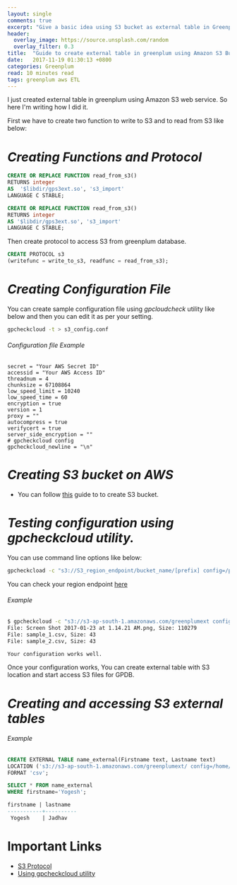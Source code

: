 ```yaml
---
layout: single
comments: true
excerpt: "Give a basic idea using S3 bucket as external table in Greenplum Database"
header:
  overlay_image: https://source.unsplash.com/random
  overlay_filter: 0.3
title:  "Guide to create external table in greenplum using Amazon S3 Buckets"
date:   2017-11-19 01:30:13 +0800
categories: Greenplum
read: 10 minutes read
tags: greenplum aws ETL
---
```


I just created external table in greenplum using Amazon S3 web service. So here I'm writing how I did it.

First we have to create two function to write to S3 and to read from S3 like below:

# *Creating Functions and Protocol*


```sql
CREATE OR REPLACE FUNCTION read_from_s3()
RETURNS integer
AS  '$libdir/gps3ext.so', 's3_import'
LANGUAGE C STABLE;
```

```sql
CREATE OR REPLACE FUNCTION read_from_s3()
RETURNS integer
AS '$libdir/gps3ext.so', 's3_import'
LANGUAGE C STABLE;
```

Then create protocol to access S3 from greenplum database.

```sql
CREATE PROTOCOL s3
(writefunc = write_to_s3, readfunc = read_from_s3);
```

# *Creating Configuration File*

You can create sample configuration file using *gpcloudcheck* utility like below and then you can edit it as per your setting.

```bash
gpcheckcloud -t > s3_config.conf
```
###### Configuration file Example

  ```
  secret = "Your AWS Secret ID"
  accessid = "Your AWS Access ID"
  threadnum = 4
  chunksize = 67108864
  low_speed_limit = 10240
  low_speed_time = 60
  encryption = true
  version = 1
  proxy = ""
  autocompress = true
  verifycert = true
  server_side_encryption = ""
  # gpcheckcloud config
  gpcheckcloud_newline = "\n"
  ```

# *Creating S3 bucket on AWS*

  + You can follow [this](http://docs.aws.amazon.com/AmazonS3/latest/gsg/CreatingABucket.html) guide to to create S3 bucket.


# *Testing configuration using gpcheckcloud utility.*


You can use command line options like below:

```bash
gpcheckcload -c "s3://S3_region_endpoint/bucket_name/[prefix] config=/path/to/config_file"
```

You can check your region endpoint [here](http://docs.aws.amazon.com/general/latest/gr/rande.html#s3_region)

###### Example
```bash
$ gpcheckcloud -c "s3://s3-ap-south-1.amazonaws.com/greenplumext config=/home/gpadmin/s3.conf"
File: Screen Shot 2017-01-23 at 1.14.21 AM.png, Size: 110279
File: sample_1.csv, Size: 43
File: sample_2.csv, Size: 43

Your configuration works well.
```

Once your configuration works, You can create external table with S3 location and start access S3 files for GPDB.



# *Creating and accessing S3 external tables*
###### Example
```sql
CREATE EXTERNAL TABLE name_external(Firstname text, Lastname text)
LOCATION ('s3://s3-ap-south-1.amazonaws.com/greenplumext/ config=/home/gpadmin/s3_root_v1.conf')
FORMAT 'csv';

```

```sql
SELECT * FROM name_external
WHERE firstname='Yogesh';                                                                                                

firstname | lastname
-----------+----------
 Yogesh    | Jadhav
```

# Important Links


+ [S3 Protocol](https://gpdb.docs.pivotal.io/510/admin_guide/external/g-s3-protocol.html)
+ [Using gpcheckcloud utility](https://gpdb.docs.pivotal.io/510/admin_guide/external/g-s3-protocol.html#amazon-emr__s3chkcfg_utility)

